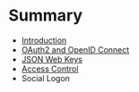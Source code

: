 # Summary

* [Introduction](docs/README.md)
* [OAuth2 and OpenID Connect](docs/oauth2.md)
* [JSON Web Keys](docs/jwk.md)
* [Access Control](docs/policy.md)
* Social Logon

